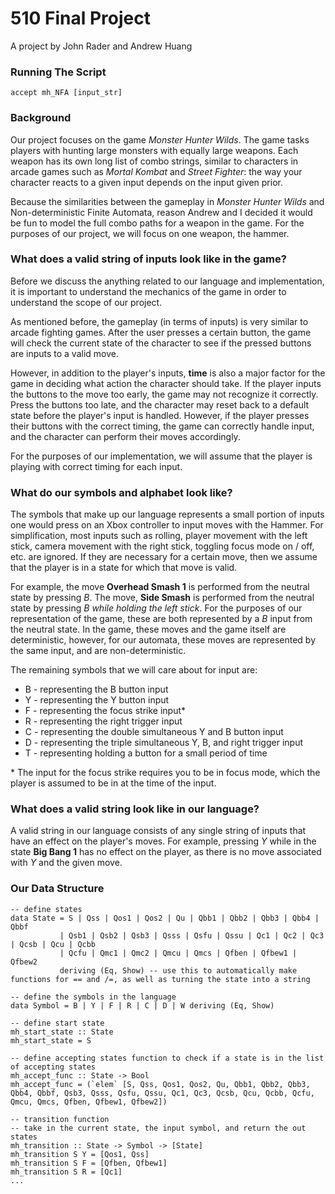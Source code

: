 # 510 Final Project
A project by John Rader and Andrew Huang

### Running The Script

```
accept mh_NFA [input_str]
```

### Background

Our project focuses on the game *Monster Hunter Wilds*.
The game tasks players with hunting large monsters with equally large weapons.
Each weapon has its own long list of combo strings, similar to characters in arcade games such as *Mortal Kombat* and *Street Fighter*: the way your character reacts to a given input depends on the input given prior.

Because the similarities between the gameplay in *Monster Hunter Wilds* and Non-deterministic Finite Automata, reason Andrew and I decided it would be fun to model the full combo paths for a weapon in the game.
For the purposes of our project, we will focus on one weapon, the hammer.

### What does a valid string of inputs look like in the game?

Before we discuss the anything related to our language and implementation, it is important to understand the mechanics of the game in order to understand the scope of our project.

As mentioned before, the gameplay (in terms of inputs) is very similar to arcade fighting games.
After the user presses a certain button, the game will check the current state of the character to see if the pressed buttons are inputs to a valid move.

However, in addition to the player's inputs, **time** is also a major factor for the game in deciding what action the character should take.
If the player inputs the buttons to the move too early, the game may not recognize it correctly.
Press the buttons too late, and the character may reset back to a default state before the player's input is handled.
However, if the player presses their buttons with the correct timing, the game can correctly handle input, and the character can perform their moves accordingly.

For the purposes of our implementation, we will assume that the player is playing with correct timing for each input.

### What do our symbols and alphabet look like?

The symbols that make up our language represents a small portion of inputs one would press on an Xbox controller to input moves with the Hammer.
For simplification, most inputs such as rolling, player movement with the left stick, camera movement with the right stick, toggling focus mode on / off, etc. are ignored.
If they are necessary for a certain move, then we assume that the player is in a state for which that move is valid.

For example, the move **Overhead Smash 1** is performed from the neutral state by pressing *B*.
The move, **Side Smash** is performed from the neutral state by pressing *B* *while holding the left stick*.
For the purposes of our representation of the game, these are both represented by a *B* input from the neutral state.
In the game, these moves and the game itself are deterministic, however, for our automata, these moves are represented by the same input, and are non-deterministic.

The remaining symbols that we will care about for input are:

* B - representing the B button input
* Y - representing the Y button input
* F - representing the focus strike input*
* R - representing the right trigger input
* C - representing the double simultaneous Y and B button input
* D - representing the triple simultaneous Y, B, and right trigger input
* T - representing holding a button for a small period of time

\* The input for the focus strike requires you to be in focus mode, which the player is assumed to be in at the time of the input.

### What does a valid string look like in our language?

A valid string in our language consists of any single string of inputs that have an effect on the player's moves.
For example, pressing *Y* while in the state **Big Bang 1** has no effect on the player, as there is no move associated with *Y* and the given move.

### Our Data Structure

```
-- define states
data State = S | Qss | Qos1 | Qos2 | Qu | Qbb1 | Qbb2 | Qbb3 | Qbb4 | Qbbf 
           | Qsb1 | Qsb2 | Qsb3 | Qsss | Qsfu | Qssu | Qc1 | Qc2 | Qc3 | Qcsb | Qcu | Qcbb 
           | Qcfu | Qmc1 | Qmc2 | Qmcu | Qmcs | Qfben | Qfbew1 | Qfbew2
           deriving (Eq, Show) -- use this to automatically make functions for == and /=, as well as turning the state into a string

-- define the symbols in the language
data Symbol = B | Y | F | R | C | D | W deriving (Eq, Show)

-- define start state
mh_start_state :: State
mh_start_state = S

-- define accepting states function to check if a state is in the list of accepting states
mh_accept_func :: State -> Bool
mh_accept_func = (`elem` [S, Qss, Qos1, Qos2, Qu, Qbb1, Qbb2, Qbb3, Qbb4, Qbbf, Qsb3, Qsss, Qsfu, Qssu, Qc1, Qc3, Qcsb, Qcu, Qcbb, Qcfu, Qmcu, Qmcs, Qfben, Qfbew1, Qfbew2])

-- transition function
-- take in the current state, the input symbol, and return the out states
mh_transition :: State -> Symbol -> [State]
mh_transition S Y = [Qos1, Qss]
mh_transition S F = [Qfben, Qfbew1]
mh_transition S R = [Qc1]
...
```
